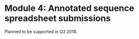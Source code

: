 # Module 4: Annotated sequence spreadsheet submissions

Planned to be supported in Q3 2018.

<!---

## Introduction

Annotated sequences (e.g. 16S rRNA genes) can be submitted to the European Nucleotide Archive (ENA) 
as tab-separated (tsv) spreadsheets using the [Webin command line submission interface](cli_01.html) 
with `-context sequence` option. 
 
An annotated sequence submission consists of:
- General sequence information
   - Study accession or unique name (alias)
   - Unique name for the submission
- Sequences
- Functional annotation

The following picture illustrates the stages of the annotated sequence spreadsheet submission process:

![Submission process](images/webin-cli_02.png)

## Stage 1: Pre-register study

Each submission must be associated with a pre-registered study. The study  
accession or unique name (alias) is provided in an `info` file associated 
with the submission. 

Instructions for interactive submitters:
- [Register a Study](mod_02.html)

Instructions for programmatic submitters:
- [Register a Study](prog_02.html)

## Stage 2: Prepare the files

The set of files that are part of the submission are specified using a manifest file.
The manifest file is specified using the `-manifest <filename>` option.

An annotated sequence spreadsheet submission consists of the following files:

- 1 manifest file
- 1 info file
- 1 tab-separated (tsv) spreadsheet containing the sequences and functional annotation

### Manifest file

The manifest file has two columns separated by a tab (or any whitespace characters):
- File type (first column): case insensitive file type   
- File path (second column): the path to the file

The following case-insensitive file types are supported for annotated sequence spreadsheet submissions:

- INFO: assembly info file
- TAB: tab-separated (tsv) spreadsheet containing the sequences and functional annotation 

For example, the following manifest file represents one submission:

```
INFO    sequences.info.gz
TAB    sequences.tsv.gz
``` 

### Info file

The info file is a text file (USASCII7) containing information common to all sequences.

The file has two columns separated by a tab (or any whitespace characters):
- Field name (first column)
- Field value (second column)

The following fields must be provided:
- STUDY: Study accession or unique name (alias)
- NAME: Unique name for the submission 

An example of an info file:

```
STUDY   TODO
NAME   TODO
```

### Tab-separated (tsv) spreadsheet

Please download and fill a tab-separated (tsv) spreadsheet template
from the [Webin submission portal](portal_01.html):

[https://www.ebi.ac.uk/ena/submit/webin](https://www.ebi.ac.uk/ena/submit/webin)

- Step 1: Expand the 'Download spreadsheet template for annotated sequences' option from the 'Submit' page.

![Download sequence template spreadsheet step_1](images/webin_submit_annotated_sequences_01.png)

- Step 2: Press the 'Start' button.

![Download sequence template spreadsheet step_2](images/webin_submit_annotated_sequences_02.png)

- Step 3: Select the most appropriate checklist group.

![Download sequence template spreadsheet step_3](images/webin_submit_annotated_sequences_03.png)

- Step 4: Select the most appropriate checklist.

![Download sequence template spreadsheet step_4](images/webin_submit_annotated_sequences_04.png)

- Step 5: Select the checklist fields and click 'Next' at the botton of the page.

![Download sequence template spreadsheet step_5](images/webin_submit_annotated_sequences_05.png)

- Step 6: Click 'Download' button to download the spreadsheet template.

![Download sequence template spreadsheet step_6](images/webin_submit_annotated_sequences_06.png)


## Stage 3: Validate and submit the files

Files are validated, uploaded and submitted using the [Webin command line submission interface](cli_01.html). 
Please refer to the [Webin command line submission interface](cli_01.html) documentation for more information 
about the submission process.

## Assigned accession numbers

Once the sequences have been submitted an analysis (ERZ) accession number is immediately assigned and 
returned to the submitter by the Webin command line submission interface. 

The purpose of the ERZ accession number is for the submitter to be able to refer to their submission within the 
Webin submission service. For example, the submitter can retrieve the assigned sequence accessions 
from the [Webin XML and reports portal](prog_11.html) or from the [Webin reports service](prog_10.html) using
the ERZ accession number.

For sequences, long term stable accession numbers that can be used in publications are:

- Study accession (PRJ) assigned at time of study registration.
- Sequence accession(s) assigned once the submission has been fully processed by ENA.

Submitters can retrieve the sequence accession numbers from the [Webin XML and reports portal](prog_11.html) 
or from the [Webin reports service](prog_10.html). These accession numbers are also send to the submitters by
e-mail.

-->